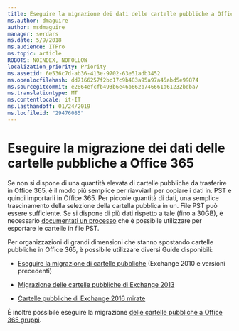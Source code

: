 ```yaml
---
title: Eseguire la migrazione dei dati delle cartelle pubbliche a Office 365
ms.author: dmaguire
author: msdmaguire
manager: serdars
ms.date: 5/9/2018
ms.audience: ITPro
ms.topic: article
ROBOTS: NOINDEX, NOFOLLOW
localization_priority: Priority
ms.assetid: 6e536c7d-ab36-413e-9702-63e51adb3452
ms.openlocfilehash: dd7166257f2bc17c9b483a95a97a45abd5e99874
ms.sourcegitcommit: e2864efcfb493b6e46b662b746661a61232bdba7
ms.translationtype: MT
ms.contentlocale: it-IT
ms.lasthandoff: 01/24/2019
ms.locfileid: "29476085"
---
```

# <a name="migrate-public-folder-data-to-office-365"></a>Eseguire la migrazione dei dati delle cartelle pubbliche a Office 365

Se non si dispone di una quantità elevata di cartelle pubbliche da trasferire in Office 365, è il modo più semplice per riavviarli per copiare i dati in. PST e quindi importarli in Office 365. Per piccole quantità di dati, una semplice trascinamento della selezione della cartella pubblica in un. File PST può essere sufficiente. Se si dispone di più dati rispetto a tale (fino a 30GB), è necessario [documentati un processo](https://technet.microsoft.com/library/dn874017%28v=exchg.150%29.aspx) che è possibile utilizzare per esportare le cartelle in file PST. 
  
Per organizzazioni di grandi dimensioni che stanno spostando cartelle pubbliche in Office 365, è possibile utilizzare diversi Guide disponibili:
  
- [Eseguire la migrazione di cartelle pubbliche](https://technet.microsoft.com/en-us/library/dn874017%28v=exchg.150%29.aspx) (Exchange 2010 e versioni precedenti) 
    
- [Migrazione delle cartelle pubbliche di Exchange 2013](https://technet.microsoft.com/library/mt798260%28v=exchg.150%29.aspx)
    
- [Cartelle pubbliche di Exchange 2016 mirate](https://technet.microsoft.com/library/mt798260%28v=exchg.160%29.aspx)
    
È inoltre possibile eseguire la migrazione [delle cartelle pubbliche a Office 365 gruppi](https://technet.microsoft.com/library/mt843872%28v=exchg.150%29.aspx).
  

